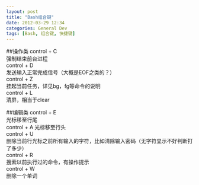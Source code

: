 ```yaml
---
layout: post
title: "Bash组合键"
date: 2012-03-29 12:34
categories: General Dev
tags: [Bash, 组合键, 快捷键]
---
```


##操作类
control + C  
强制结束前台进程  
control + D  
发送输入正常完成信号（大概是EOF之类的？）  
control + Z  
挂起当前任务，详见bg，fg等命令的说明  
control + L  
清屏，相当于clear  

##编辑类
control + E  
光标移至行尾  
control + A
光标移至行头  
control + U  
删除当前行光标之前所有输入的字符，比如清除输入密码（无字符显示不好判断打了多少）  
control + R  
搜索以前执行过的命令，有操作提示  
control + W  
删除一个单词
